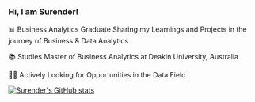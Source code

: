 ### Hi, I am Surender!

📊 Business Analytics Graduate Sharing my Learnings and Projects in the journey of Business & Data Analytics

📚 Studies Master of Business Analytics at Deakin University, Australia

👨‍💻 Actively Looking for Opportunities in the Data Field

[![Surender's GitHub stats](https://github-readme-stats.vercel.app/api?username=Surender07&theme=radical&hide=stars,prs,contribs&show_icons=true)](https://github.com/Surender07/github-readme-stats)
